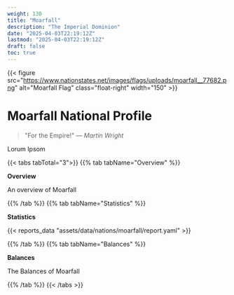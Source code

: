 ```yaml
---
weight: 130
title: "Moarfall"
description: "The Imperial Dominion"
date: "2025-04-03T22:19:12Z"
lastmod: "2025-04-03T22:19:12Z"
draft: false
toc: true
---
```


{{< figure src="https://www.nationstates.net/images/flags/uploads/moarfall__77682.png" alt="Moarfall Flag" class="float-right" width="150" >}}
# Moarfall National Profile
> "For the Empire!" — *Martin Wright*

Lorum Ipsom

{{< tabs tabTotal="3">}}
{{% tab tabName="Overview" %}}

**Overview**

An overview of Moarfall

{{% /tab %}}
{{% tab tabName="Statistics" %}}

**Statistics**

{{< reports_data "assets/data/nations/moarfall/report.yaml" >}}

{{% /tab %}}
{{% tab tabName="Balances" %}}

**Balances**

The Balances of Moarfall

{{% /tab %}}
{{< /tabs >}}